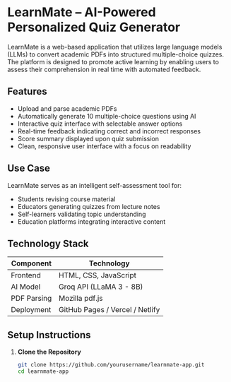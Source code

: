 # LearnMate – AI-Powered Personalized Quiz Generator

LearnMate is a web-based application that utilizes large language models (LLMs) to convert academic PDFs into structured multiple-choice quizzes. The platform is designed to promote active learning by enabling users to assess their comprehension in real time with automated feedback.

## Features

- Upload and parse academic PDFs
- Automatically generate 10 multiple-choice questions using AI
- Interactive quiz interface with selectable answer options
- Real-time feedback indicating correct and incorrect responses
- Score summary displayed upon quiz submission
- Clean, responsive user interface with a focus on readability

## Use Case

LearnMate serves as an intelligent self-assessment tool for:

- Students revising course material
- Educators generating quizzes from lecture notes
- Self-learners validating topic understanding
- Education platforms integrating interactive content

## Technology Stack

| Component     | Technology                         |
|---------------|-------------------------------------|
| Frontend      | HTML, CSS, JavaScript               |
| AI Model      | Groq API (LLaMA 3 - 8B)             |
| PDF Parsing   | Mozilla pdf.js                      |
| Deployment    | GitHub Pages / Vercel / Netlify     |

## Setup Instructions

1. **Clone the Repository**

   ```bash
   git clone https://github.com/yourusername/learnmate-app.git
   cd learnmate-app
